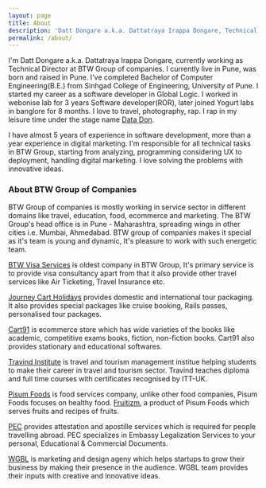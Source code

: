 ```yaml
---
layout: page
title: About
description: 'Datt Dongare a.k.a. Dattatraya Irappa Dongare, Technical Director at BTW Group of companies.'
permalink: /about/
---
```


I'm Datt Dongare a.k.a. Dattatraya Irappa Dongare, currently working as Technical Director at BTW Group of companies. I currently live in Pune, was born and raised in Pune. I've completed Bachelor of Computer Engineering(B.E.) from Sinhgad College of Engineering, University of Pune. I started my career as a software developer in Global Logic. I worked in webonise lab for 3 years Software developer(ROR), later joined Yogurt labs in banglore for 8 months. I love to travel, photography, rap. I rap in my leisure time under the stage name <a href="#">Data Don</a>.

I have almost 5 years of experience in software development, more than a year experience in digital marketing. I'm responsible for all technical tasks in BTW Group, starting from analyzing, programming considering UX to deployment, handling digital marketing. I love solving the problems with innovative ideas. 


<h3>About BTW Group of Companies</h3>
BTW Group of companies is mostly working in service sector in different domains like travel, education, food, ecommerce and marketing. The BTW Group's head office is in Pune - Maharashtra, spreading wings in other cities i.e. Mumbai, Ahmedabad. BTW group of companies makes it special as it's team is young and dynamic, It's pleasure to work with such energetic team.

<a href="http://www.btwvisas.com/?utm_medium=website&utm_source=dd&utm_campaign=bl&utm_content=about">BTW Visa Services</a> is oldest company in BTW Group, It's primary service is to provide visa consultancy apart from that it also provide other travel services like Air Ticketing, Travel Insurance etc.

<a href="http://www.journeycartholidays.com/?utm_medium=website&utm_source=dd&utm_campaign=bl&utm_content=about">Journey Cart Holidays</a> provides domestic and international tour packaging. It also provides special packages like cruise booking, Rails passes, personalised tour packages.

<a href="http://www.cart91.com/?utm_medium=website&utm_source=dd&utm_campaign=bl&utm_content=about">Cart91</a> is ecommerce store which has wide varieties of the books like academic, competitive exams books, fiction, non-fiction books. Cart91 also provides stationary and educational softwares.

<a href="http://www.travindinstitute.com/?utm_medium=website&utm_source=dd&utm_campaign=bl&utm_content=about">Travind Institute</a> is travel and tourism management institue helping students to make their career in travel and tourism sector. Travind teaches diploma and full time courses with certificates recognised by ITT-UK.

<a href="http://www.pisumfoods.com/?utm_medium=website&utm_source=dd&utm_campaign=bl&utm_content=about">Pisum Foods</a> is food services company, unlike other food companies, Pisum Foods focuses on healthy food. <a href="http://www.fruitizm.com/?utm_medium=website&utm_source=dd&utm_campaign=bl&utm_content=about">Fruitizm</a>, a product of Pisum Foods which serves fruits and recipes of fruits.

<a href="http://www.pecattestation.com/?utm_medium=website&utm_source=dd&utm_campaign=bl&utm_content=about">PEC</a> provides attestation and apostille services which is required for people travelling abroad. PEC specializes in Embassy Legalization Services to your personal, Educational & Commercial Documents.

<a href="http://www.wgblindia.com/?utm_medium=website&utm_source=dd&utm_campaign=bl&utm_content=about">WGBL</a> is marketing and design ageny which helps startups to grow their business by making their presence in the audience. WGBL team provides their inputs with creative and innovative ideas.
